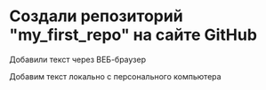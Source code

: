 # Создали репозиторий "my_first_repo" на сайте GitHub

Добавили текст через ВЕБ-браузер

Добавим текст локально с персонального компьютера
